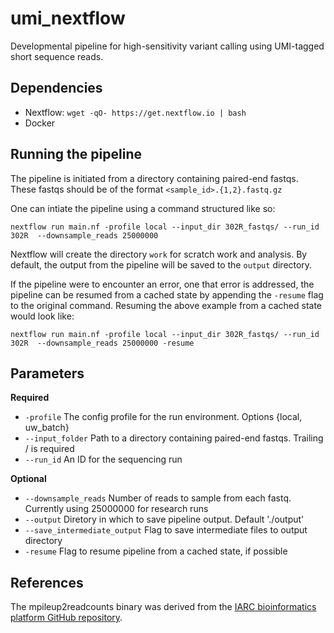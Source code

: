 # umi_nextflow

Developmental pipeline for high-sensitivity variant calling using UMI-tagged
short sequence reads.

## Dependencies

  * Nextflow: `wget -qO- https://get.nextflow.io | bash`
  * Docker

## Running the pipeline

The pipeline is initiated from a directory containing paired-end fastqs. These
fastqs should be of the format `<sample_id>.{1,2}.fastq.gz`

One can intiate the pipeline using a command structured like so:

`nextflow run main.nf -profile local --input_dir 302R_fastqs/ --run_id 302R 
--downsample_reads 25000000`

Nextflow will create the directory `work` for scratch work and analysis. By
default, the output from the pipeline will be saved to the `output` directory.

If the pipeline were to encounter an error, one that error is addressed, the
pipeline can be resumed from a cached state by appending the `-resume` flag to
the original command. Resuming the above example from a cached state would look
like:

`nextflow run main.nf -profile local --input_dir 302R_fastqs/ --run_id 302R 
--downsample_reads 25000000 -resume`

## Parameters

**Required**
*  `-profile` The config profile for the run environment. Options {local, uw_batch}
*  `--input_folder` Path to a directory containing paired-end fastqs. Trailing / is required
*  `--run_id` An ID for the sequencing run

**Optional**
*  `--downsample_reads` Number of reads to sample from each fastq. Currently using 25000000 for research runs
*  `--output` Diretory in which to save pipeline output. Default './output'
*  `--save_intermediate_output` Flag to save intermediate files to output directory
*  `-resume` Flag to resume pipeline from a cached state, if possible

## References

The mpileup2readcounts binary was derived from the [IARC bioinformatics platform
GitHub repository](https://github.com/IARCbioinfo/mpileup2readcounts).
